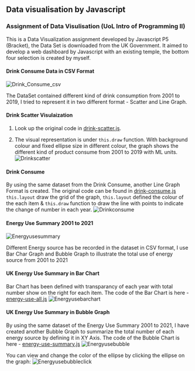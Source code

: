 ## Data visualisation by Javascript

### Assignment of Data Visulisation (UoL Intro of Programming II)

This is a Data Visualization assignment developed by Javascript P5 (Bracket), the Data Set is downloaded from the UK Government. It aimed to develop a web dashboard by Javascript with an existing temple, the bottom four selection is created by myself.

#### Drink Consume Data in CSV Format
![Drink_Consume_csv](https://user-images.githubusercontent.com/97387572/252401811-0d0f7c9f-291f-4bc5-a391-f85ae1f4d3f9.jpg)

The DataSet contained different kind of drink consumption from 2001 to 2019, I tried to represent it in two different format - Scatter and Line Graph.

#### Drink Scatter Visulaization

1. Look up the original code in [drink-scatter.js](https://github.com/plarchi/Data_Javascript/blob/main/drink-scatter.js).

2. The visual representation is under `this.draw` function. With background colour and fixed ellipse size in different colour, the graph shows the different kind of product consume from 2001 to 2019 with ML units.
![Drinkscatter](https://user-images.githubusercontent.com/97387572/252401602-5fac5ecf-6a52-450a-8f60-2d86e94cc5b5.JPG)

#### Drink Consume

By using the same dataset from the Drink Consume, another Line Graph Format is created. The original code can be found in [drink-consume.js](https://github.com/plarchi/Data_Javascript/blob/main/drink-consume.js)
`this.layout` draw the grid of the graph, `this.layout` defined the colour of the each item & `this.draw` function to draw the line with points to indicate the change of number in each year.
![Drinkconsume](https://user-images.githubusercontent.com/97387572/252401185-ec9ad84c-e79c-4139-b9e0-928c2d8a57ac.JPG)

#### Energy Use Summary 2001 to 2021

![Energyusesummary](https://user-images.githubusercontent.com/97387572/252401811-0d0f7c9f-291f-4bc5-a391-f85ae1f4d3f9.jpg)

Different Energy source has be recorded in the dataset in CSV format, I use Bar Char Graph and Bubble Graph to illustrate the total use of energy source from 2001 to 2021

#### UK Energy Use Summary in Bar Chart
Bar Chart has been defined with transparancy of each year with total number show on the right for each item. The code of the Bar Chart is here - [energy-use-all.js](https://github.com/plarchi/Data_Javascript/blob/main/enery-use-all.js)
![Energyusebarchart](https://user-images.githubusercontent.com/97387572/252401955-beb17d05-4b86-4dbd-8672-6126bd5da7c0.JPG)

#### UK Energy Use Summary in Bubble Graph
By using the same dataset of the Energy Use Summary 2001 to 2021, I have created another Bubble Graph to summarize the total number of each energy source by defining it in XY Axis.
The code of the Bubble Chart is here -  [energy-use-summary.js](https://github.com/plarchi/Data_Javascript/blob/main/enery-use-all.js)
![Energyusebubble](https://user-images.githubusercontent.com/97387572/252402043-f2392386-01ae-4915-9b37-54cf907f1327.JPG)

You can view and change the color of the ellipse by clicking the ellipse on the graph:
![Energyusebubbleclick](https://user-images.githubusercontent.com/97387572/252402229-068b6cf8-f073-443b-b02e-d701d413c620.JPG)

